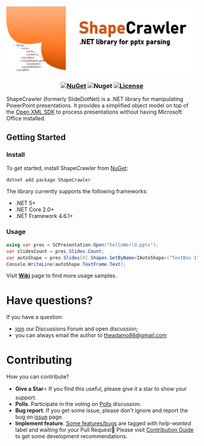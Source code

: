 
<h3 align="center">

![ShapeCrawler](./resources/readme.png)

</h3>

<h3 align="center">

[![NuGet](https://img.shields.io/nuget/v/ShapeCrawler?color=orange)](https://www.nuget.org/packages/ShapeCrawler) ![Nuget](https://img.shields.io/nuget/dt/ShapeCrawler?color=orange) [![License](https://img.shields.io/badge/license-MIT-orange.svg)](LICENSE) 

</h3>

ShapeCrawler (formerly SlideDotNet) is a .NET library for manipulating PowerPoint presentations. It provides a simplified object model on top of the [Open XML SDK](https://github.com/OfficeDev/Open-XML-SDK) to process presentations without having Microsoft Office installed.

## Getting Started

### Install

To get started, install ShapeCrawler from [NuGet](https://nuget.org/packages/ShapeCrawler):

```console
dotnet add package ShapeCrawler
```

The library currently supports the following frameworks: 
- .NET 5+ 
- .NET Core 2.0+
- .NET Framework 4.6.1+

### Usage

```c#
using var pres = SCPresentation.Open("helloWorld.pptx");
var slidesCount = pres.Slides.Count;
var autoShape = pres.Slides[0].Shapes.GetByName<IAutoShape>("TextBox 1");
Console.WriteLine(autoShape.TextFrame.Text);
```

Visit [**Wiki**](https://github.com/ShapeCrawler/ShapeCrawler/wiki/Examples) page to find more usage samples.

# Have questions?

If you have a question:
- [join](https://github.com/ShapeCrawler/ShapeCrawler/discussions/categories/q-a) our Discussions Forum  and open discussion;
- you can always email the author to theadamo86@gmail.com

# Contributing
How you can contribute?
- **Give a Star**⭐ If you find this useful, please give it a star to show your support.
- **Polls**. Participate in the voting on [Polls](https://github.com/ShapeCrawler/ShapeCrawler/discussions/categories/polls) discussion.
- **Bug report**. If you get some issue, please don't ignore and report the bug on [issue](https://github.com/ShapeCrawler/ShapeCrawler/issues) page.
- **Implement feature**. [Some features/bugs](https://github.com/ShapeCrawler/ShapeCrawler/issues?q=is%3Aissue+is%3Aopen+label%3A%22help+wanted%22) are tagged with *help-wanted* label and waiting for your Pull Request🙂 Please visit [Contribution Guide](https://github.com/ShapeCrawler/ShapeCrawler/issues?q=is%3Aissue+is%3Aopen+label%3A%22help+wanted%22) to get some development recommendations.